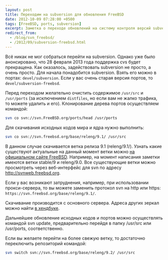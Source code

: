 ```yaml
---
layout: post
title: Переходим на subversion для обновления FreeBSD
date: 2012-10-09 07:28:00 +0500
tags: [FreeBSD, ports, subversion]
excerpt: Заметка о переходе обновлений на систему контроля версий subversion для обновления ports и исходного кода мира и ядра во FreeBSD
redirect_from:
  - /blog/svn_freebsd/
  - /2012/09/subversion-freebsd.html
---
```

Всё никак не мог собраться перейти на subversion. Однако уже было анонсировано, что 28 февраля 2013 года поддержка cvs будет прекращена. Как оказалось, задействовать subversion не просто, а очень просто. Для начала понадобится subversion. Взять его можно в портах: `devel/subversion`. Если у вас очень старая версия портов, то `devel/subversion-freebsd`.

Перед переходом желательно очистить содержимое `/usr/src` и `/usr/ports` (за исключением `distfiles`, но если вам не жалко трафика, то можете удалить и его). Клонирование дерева портов осуществляем командой:

```bash
svn co svn://svn.FreeBSD.org/ports/head /usr/ports
```

Для скачивания исходных кодов мира и ядра нужно выполнить:

```bash
svn co svn://svn.freebsd.org/base/releng/9.1/ /usr/src
```

В данном случае скачивается ветка релиза 9.1 (releng/9.1/). Узнать какие существуют актуальные на данный момент ветки можно [на официальном сайте FreeBSD](http://www.freebsd.org/releng/). Например, на момент написания заметки имеются ветки stable/9 и releng/9.0. Все существующие ветки можно просмотреть через веб-интерфейс для svn по адресу <http://svnweb.freebsd.org>.

Если у вас возникают затруднения, например, при использовании прокси-сервера, то вы можете заменить протокол svn на http или https: `https://svn.freebsd.org/base/releng/9.1/`.

Скачивание производится с основного сервера. Адреса других зеркал можно найти [в хендбуке](http://www.freebsd.org/doc/en//books/handbook/mirrors-svn.html).

Дальнейшее обновление исходных кодов и портов можно осуществлять командой svn update, предварительно перейдя в папку /usr/src или /usr/ports, соответственно.

Если вы желаете перейти на более свежую ветку, то достаточно переключить репозиторий командой:

```bash
svn switch svn://svn.freebsd.org/base/releng/9.2/ /usr/src
```
